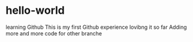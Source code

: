 # hello-world
learning Github
This is my first Github experience
lovibng it so far
Adding more and more code
for other branche
